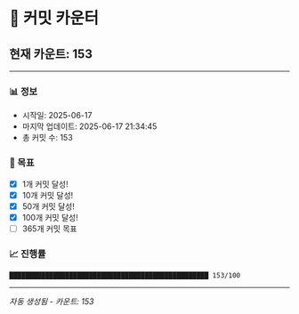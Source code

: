 # 🔢 커밋 카운터

## 현재 카운트: 153

---

### 📊 정보
- 시작일: 2025-06-17
- 마지막 업데이트: 2025-06-17 21:34:45
- 총 커밋 수: 153

### 🎯 목표
- [x] 1개 커밋 달성!
- [x] 10개 커밋 달성!
- [x] 50개 커밋 달성!
- [x] 100개 커밋 달성!
- [ ] 365개 커밋 목표

### 📈 진행률
```
██████████████████████████████████████████████████ 153/100
```

---
*자동 생성됨 - 카운트: 153*
